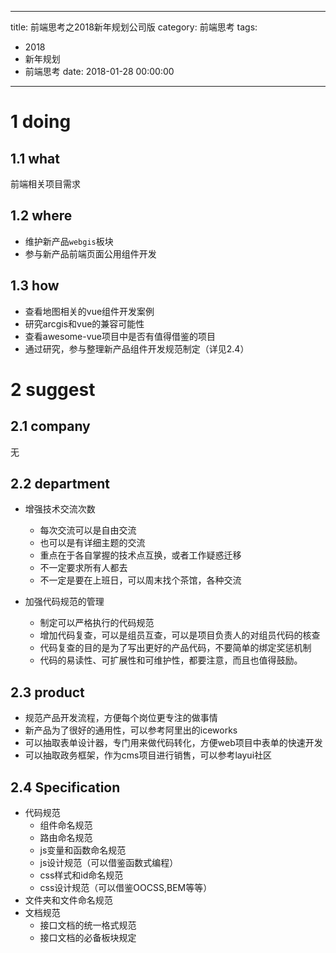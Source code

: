 
---
title: 前端思考之2018新年规划公司版
category: 前端思考
tags:
  - 2018
  - 新年规划
  - 前端思考
date: 2018-01-28 00:00:00
---

# 1 doing

## 1.1 what

前端相关项目需求

<!--more-->

## 1.2 where

- 维护新产品`webgis`板块
- 参与新产品前端页面公用组件开发

## 1.3 how

- 查看地图相关的vue组件开发案例
- 研究arcgis和vue的兼容可能性
- 查看awesome-vue项目中是否有值得借鉴的项目
- 通过研究，参与整理新产品组件开发规范制定（详见2.4）

# 2 suggest

## 2.1 company

无

## 2.2 department

- 增强技术交流次数
  - 每次交流可以是自由交流
  - 也可以是有详细主题的交流
  - 重点在于各自掌握的技术点互换，或者工作疑惑迁移
  - 不一定要求所有人都去
  - 不一定是要在上班日，可以周末找个茶馆，各种交流

- 加强代码规范的管理
  - 制定可以严格执行的代码规范
  - 增加代码复查，可以是组员互查，可以是项目负责人的对组员代码的核查
  - 代码复查的目的是为了写出更好的产品代码，不要简单的绑定奖惩机制
  - 代码的易读性、可扩展性和可维护性，都要注意，而且也值得鼓励。

## 2.3 product

- 规范产品开发流程，方便每个岗位更专注的做事情
- 新产品为了很好的通用性，可以参考阿里出的iceworks
- 可以抽取表单设计器，专门用来做代码转化，方便web项目中表单的快速开发
- 可以抽取政务框架，作为cms项目进行销售，可以参考layui社区

## 2.4 Specification

- 代码规范
  - 组件命名规范
  - 路由命名规范
  - js变量和函数命名规范
  - js设计规范（可以借鉴函数式编程）
  - css样式和id命名规范
  - css设计规范（可以借鉴OOCSS,BEM等等）
- 文件夹和文件命名规范
- 文档规范
  - 接口文档的统一格式规范
  - 接口文档的必备板块规定
